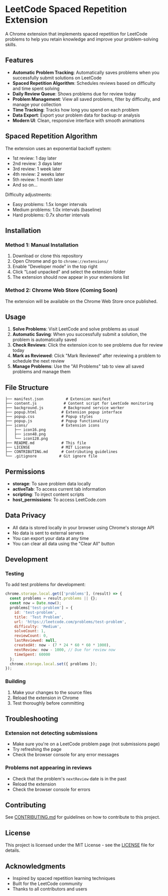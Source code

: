 # LeetCode Spaced Repetition Extension

A Chrome extension that implements spaced repetition for LeetCode problems to help you retain knowledge and improve your problem-solving skills.

## Features

- **Automatic Problem Tracking**: Automatically saves problems when you successfully submit solutions on LeetCode
- **Spaced Repetition Algorithm**: Schedules reviews based on difficulty and time spent solving
- **Daily Review Queue**: Shows problems due for review today
- **Problem Management**: View all saved problems, filter by difficulty, and manage your collection
- **Time Tracking**: Tracks how long you spend on each problem
- **Data Export**: Export your problem data for backup or analysis
- **Modern UI**: Clean, responsive interface with smooth animations

## Spaced Repetition Algorithm

The extension uses an exponential backoff system:
- 1st review: 1 day later
- 2nd review: 3 days later
- 3rd review: 1 week later
- 4th review: 2 weeks later
- 5th review: 1 month later
- And so on...

Difficulty adjustments:
- Easy problems: 1.5x longer intervals
- Medium problems: 1.0x intervals (baseline)
- Hard problems: 0.7x shorter intervals

## Installation

### Method 1: Manual Installation

1. Download or clone this repository
2. Open Chrome and go to `chrome://extensions/`
3. Enable "Developer mode" in the top right
4. Click "Load unpacked" and select the extension folder
5. The extension should now appear in your extensions list

### Method 2: Chrome Web Store (Coming Soon)

The extension will be available on the Chrome Web Store once published.

## Usage

1. **Solve Problems**: Visit LeetCode and solve problems as usual
2. **Automatic Saving**: When you successfully submit a solution, the problem is automatically saved
3. **Check Reviews**: Click the extension icon to see problems due for review today
4. **Mark as Reviewed**: Click "Mark Reviewed" after reviewing a problem to schedule the next review
5. **Manage Problems**: Use the "All Problems" tab to view all saved problems and manage them

## File Structure

```
├── manifest.json          # Extension manifest
├── content.js            # Content script for LeetCode monitoring
├── background.js         # Background service worker
├── popup.html           # Extension popup interface
├── popup.css            # Popup styles
├── popup.js             # Popup functionality
├── icons/               # Extension icons
│   ├── icon16.png
│   ├── icon48.png
│   └── icon128.png
├── README.md            # This file
├── LICENSE              # MIT License
├── CONTRIBUTING.md      # Contributing guidelines
└── .gitignore          # Git ignore file
```

## Permissions

- **storage**: To save problem data locally
- **activeTab**: To access current tab information
- **scripting**: To inject content scripts
- **host_permissions**: To access LeetCode.com

## Data Privacy

- All data is stored locally in your browser using Chrome's storage API
- No data is sent to external servers
- You can export your data at any time
- You can clear all data using the "Clear All" button

## Development

### Testing

To add test problems for development:

```javascript
chrome.storage.local.get(['problems'], (result) => {
  const problems = result.problems || {};
  const now = Date.now();
  problems['test-problem'] = {
    id: 'test-problem',
    title: 'Test Problem',
    url: 'https://leetcode.com/problems/test-problem',
    difficulty: 'Medium',
    solveCount: 1,
    reviewCount: 0,
    lastReviewed: null,
    createdAt: now - (7 * 24 * 60 * 60 * 1000),
    nextReview: now - 1000, // Due for review now
    timeSpent: 60000
  };
  chrome.storage.local.set({ problems });
});
```

### Building

1. Make your changes to the source files
2. Reload the extension in Chrome
3. Test thoroughly before committing

## Troubleshooting

### Extension not detecting submissions
- Make sure you're on a LeetCode problem page (not submissions page)
- Try refreshing the page
- Check the browser console for any error messages

### Problems not appearing in reviews
- Check that the problem's `nextReview` date is in the past
- Reload the extension
- Check the browser console for errors

## Contributing

See [CONTRIBUTING.md](CONTRIBUTING.md) for guidelines on how to contribute to this project.

## License

This project is licensed under the MIT License - see the [LICENSE](LICENSE) file for details.

## Acknowledgments

- Inspired by spaced repetition learning techniques
- Built for the LeetCode community
- Thanks to all contributors and users 